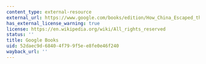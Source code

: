 ```yaml
---
content_type: external-resource
external_url: https://www.google.com/books/edition/How_China_Escaped_the_Poverty_Trap/_sOdDgAAQBAJ?hl=en&gbpv=1&dq=how+china+escaped+the+poverty+trap&printsec=frontcover
has_external_license_warning: true
license: https://en.wikipedia.org/wiki/All_rights_reserved
status: ''
title: Google Books
uid: 52daec9d-6840-4f79-9f5e-e8fe0e46f240
wayback_url: ''
---
```

